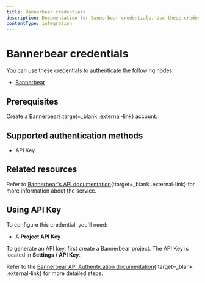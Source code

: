 ```yaml
---
title: Bannerbear credentials
description: Documentation for Bannerbear credentials. Use these credentials to authenticate Bannerbear in n8n, a workflow automation platform.
contentType: integration
---
```


# Bannerbear credentials

You can use these credentials to authenticate the following nodes:

- [Bannerbear](/integrations/builtin/app-nodes/n8n-nodes-base.bannerbear/)

## Prerequisites

Create a [Bannerbear](https://www.BannerBear.com/){:target=_blank .external-link} account.

## Supported authentication methods

- API Key

## Related resources

Refer to [Bannerbear's API documentation](https://developers.bannerbear.com/){:target=_blank .external-link} for more information about the service.

## Using API Key

To configure this credential, you'll need:

- A **Project API Key**

To generate an API key, first create a Bannerbear project. The API Key is located in **Settings / API Key**.

Refer to the [Bannerbear API Authentication documentation](https://developers.bannerbear.com/#authentication){:target=_blank .external-link} for more detailed steps.

